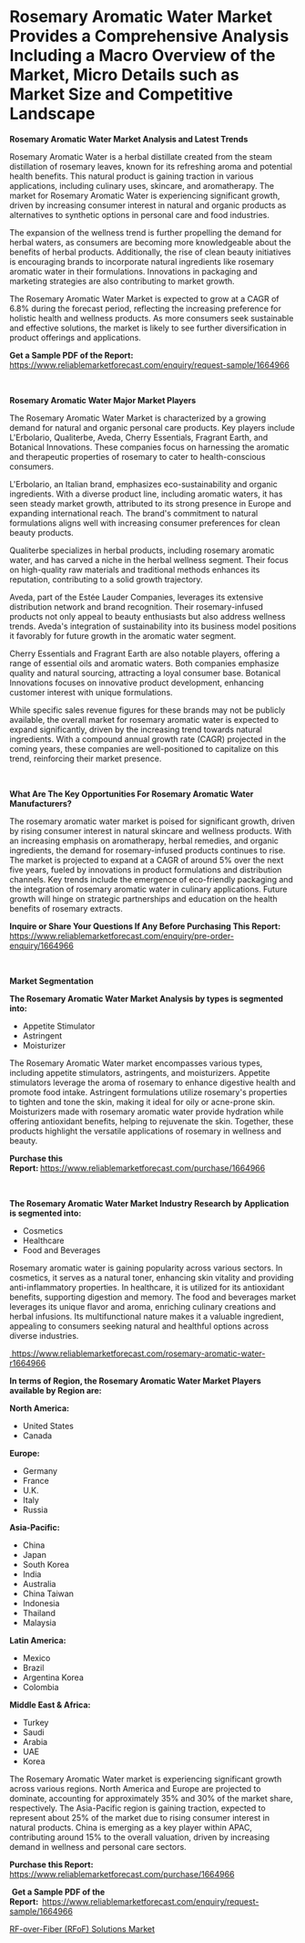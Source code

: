 <p><h1>Rosemary Aromatic Water Market Provides a Comprehensive Analysis Including a Macro Overview of the Market, Micro Details such as Market Size and Competitive Landscape</h1></p><p><strong>Rosemary Aromatic Water Market Analysis and Latest Trends</strong></p>
<p><p>Rosemary Aromatic Water is a herbal distillate created from the steam distillation of rosemary leaves, known for its refreshing aroma and potential health benefits. This natural product is gaining traction in various applications, including culinary uses, skincare, and aromatherapy. The market for Rosemary Aromatic Water is experiencing significant growth, driven by increasing consumer interest in natural and organic products as alternatives to synthetic options in personal care and food industries.</p><p>The expansion of the wellness trend is further propelling the demand for herbal waters, as consumers are becoming more knowledgeable about the benefits of herbal products. Additionally, the rise of clean beauty initiatives is encouraging brands to incorporate natural ingredients like rosemary aromatic water in their formulations. Innovations in packaging and marketing strategies are also contributing to market growth.</p><p>The Rosemary Aromatic Water Market is expected to grow at a CAGR of 6.8% during the forecast period, reflecting the increasing preference for holistic health and wellness products. As more consumers seek sustainable and effective solutions, the market is likely to see further diversification in product offerings and applications.</p></p>
<p><strong>Get a Sample PDF of the Report:&nbsp;</strong> <a href="https://www.reliablemarketforecast.com/enquiry/request-sample/1664966?utm_campaign=2479&utm_medium=2&utm_source=Github&utm_content=ia&utm_term=23032025&utm_id=rosemary-aromatic-water">https://www.reliablemarketforecast.com/enquiry/request-sample/1664966</a></p>
<p>&nbsp;</p>
<p><strong>Rosemary Aromatic Water Major Market Players</strong></p>
<p><p>The Rosemary Aromatic Water Market is characterized by a growing demand for natural and organic personal care products. Key players include L'Erbolario, Qualiterbe, Aveda, Cherry Essentials, Fragrant Earth, and Botanical Innovations. These companies focus on harnessing the aromatic and therapeutic properties of rosemary to cater to health-conscious consumers.</p><p>L'Erbolario, an Italian brand, emphasizes eco-sustainability and organic ingredients. With a diverse product line, including aromatic waters, it has seen steady market growth, attributed to its strong presence in Europe and expanding international reach. The brand's commitment to natural formulations aligns well with increasing consumer preferences for clean beauty products.</p><p>Qualiterbe specializes in herbal products, including rosemary aromatic water, and has carved a niche in the herbal wellness segment. Their focus on high-quality raw materials and traditional methods enhances its reputation, contributing to a solid growth trajectory.</p><p>Aveda, part of the Estée Lauder Companies, leverages its extensive distribution network and brand recognition. Their rosemary-infused products not only appeal to beauty enthusiasts but also address wellness trends. Aveda's integration of sustainability into its business model positions it favorably for future growth in the aromatic water segment.</p><p>Cherry Essentials and Fragrant Earth are also notable players, offering a range of essential oils and aromatic waters. Both companies emphasize quality and natural sourcing, attracting a loyal consumer base. Botanical Innovations focuses on innovative product development, enhancing customer interest with unique formulations.</p><p>While specific sales revenue figures for these brands may not be publicly available, the overall market for rosemary aromatic water is expected to expand significantly, driven by the increasing trend towards natural ingredients. With a compound annual growth rate (CAGR) projected in the coming years, these companies are well-positioned to capitalize on this trend, reinforcing their market presence.</p></p>
<p>&nbsp;</p>
<p><strong>What Are The Key Opportunities For Rosemary Aromatic Water Manufacturers?</strong></p>
<p><p>The rosemary aromatic water market is poised for significant growth, driven by rising consumer interest in natural skincare and wellness products. With an increasing emphasis on aromatherapy, herbal remedies, and organic ingredients, the demand for rosemary-infused products continues to rise. The market is projected to expand at a CAGR of around 5% over the next five years, fueled by innovations in product formulations and distribution channels. Key trends include the emergence of eco-friendly packaging and the integration of rosemary aromatic water in culinary applications. Future growth will hinge on strategic partnerships and education on the health benefits of rosemary extracts.</p></p>
<p><strong>Inquire or Share Your Questions If Any Before Purchasing This Report:</strong> <a href="https://www.reliablemarketforecast.com/enquiry/pre-order-enquiry/1664966?utm_campaign=2479&utm_medium=2&utm_source=Github&utm_content=ia&utm_term=23032025&utm_id=rosemary-aromatic-water">https://www.reliablemarketforecast.com/enquiry/pre-order-enquiry/1664966</a></p>
<p>&nbsp;</p>
<p><strong>Market Segmentation</strong></p>
<p><strong>The Rosemary Aromatic Water Market Analysis by types is segmented into:</strong></p>
<p><ul><li>Appetite Stimulator</li><li>Astringent</li><li>Moisturizer</li></ul></p>
<p><p>The Rosemary Aromatic Water market encompasses various types, including appetite stimulators, astringents, and moisturizers. Appetite stimulators leverage the aroma of rosemary to enhance digestive health and promote food intake. Astringent formulations utilize rosemary's properties to tighten and tone the skin, making it ideal for oily or acne-prone skin. Moisturizers made with rosemary aromatic water provide hydration while offering antioxidant benefits, helping to rejuvenate the skin. Together, these products highlight the versatile applications of rosemary in wellness and beauty.</p></p>
<p><strong>Purchase this Report:&nbsp;</strong><a href="https://www.reliablemarketforecast.com/purchase/1664966?utm_campaign=2479&utm_medium=2&utm_source=Github&utm_content=ia&utm_term=23032025&utm_id=rosemary-aromatic-water">https://www.reliablemarketforecast.com/purchase/1664966</a></p>
<p>&nbsp;</p>
<p><strong>The Rosemary Aromatic Water Market Industry Research by Application is segmented into:</strong></p>
<p><ul><li>Cosmetics</li><li>Healthcare</li><li>Food and Beverages</li></ul></p>
<p><p>Rosemary aromatic water is gaining popularity across various sectors. In cosmetics, it serves as a natural toner, enhancing skin vitality and providing anti-inflammatory properties. In healthcare, it is utilized for its antioxidant benefits, supporting digestion and memory. The food and beverages market leverages its unique flavor and aroma, enriching culinary creations and herbal infusions. Its multifunctional nature makes it a valuable ingredient, appealing to consumers seeking natural and healthful options across diverse industries.</p></p>
<p><a href="https://www.reliablemarketforecast.com/rosemary-aromatic-water-r1664966?utm_campaign=2479&utm_medium=2&utm_source=Github&utm_content=ia&utm_term=23032025&utm_id=rosemary-aromatic-water">&nbsp;https://www.reliablemarketforecast.com/rosemary-aromatic-water-r1664966</a></p>
<p><strong>In terms of Region, the Rosemary Aromatic Water Market Players available by Region are:</strong></p>
<p>
    <p> <strong> North America: </strong>
        <ul>
            <li>United States</li>
            <li>Canada</li>
        </ul>
        </p> 
    <p> <strong> Europe: </strong>
        <ul>
            <li>Germany</li>
            <li>France</li>
            <li>U.K.</li>
            <li>Italy</li>
            <li>Russia</li>
        </ul>
        </p> 
    <p> <strong> Asia-Pacific: </strong>
        <ul>
            <li>China</li>
            <li>Japan</li>
            <li>South Korea</li>
            <li>India</li>
            <li>Australia</li>
            <li>China Taiwan</li>
            <li>Indonesia</li>
            <li>Thailand</li>
            <li>Malaysia</li>
        </ul>
        </p> 
    <p> <strong> Latin America: </strong>
        <ul>
            <li>Mexico</li>
            <li>Brazil</li>
            <li>Argentina Korea</li>
            <li>Colombia</li>
        </ul>
        </p> 
    <p> <strong> Middle East & Africa: </strong>
        <ul>
            <li>Turkey</li>
            <li>Saudi</li>
            <li>Arabia</li>
            <li>UAE</li>
            <li>Korea</li>
        </ul>
    </p>
    </p>
<p><p>The Rosemary Aromatic Water market is experiencing significant growth across various regions. North America and Europe are projected to dominate, accounting for approximately 35% and 30% of the market share, respectively. The Asia-Pacific region is gaining traction, expected to represent about 25% of the market due to rising consumer interest in natural products. China is emerging as a key player within APAC, contributing around 15% to the overall valuation, driven by increasing demand in wellness and personal care sectors.</p></p>
<p><strong>Purchase this Report: </strong><a href="https://www.reliablemarketforecast.com/purchase/1664966?utm_campaign=2479&utm_medium=2&utm_source=Github&utm_content=ia&utm_term=23032025&utm_id=rosemary-aromatic-water">https://www.reliablemarketforecast.com/purchase/1664966</a></p>
<p>&nbsp;<strong>Get a Sample PDF of the Report:&nbsp;&nbsp;</strong><a href="https://www.reliablemarketforecast.com/enquiry/request-sample/1664966?utm_campaign=2479&utm_medium=2&utm_source=Github&utm_content=ia&utm_term=23032025&utm_id=rosemary-aromatic-water">https://www.reliablemarketforecast.com/enquiry/request-sample/1664966</a></p>
<p><strong></strong></p>
<p><p><a href="https://github.com/lizamflotow/Market-Research-Report-List-1/blob/main/rf-over-fiber-rfof-solutions-market.md?utm_campaign=2479&utm_medium=2&utm_source=Github&utm_content=ia&utm_term=23032025&utm_id=rosemary-aromatic-water">RF-over-Fiber (RFoF) Solutions Market</a></p></p>
